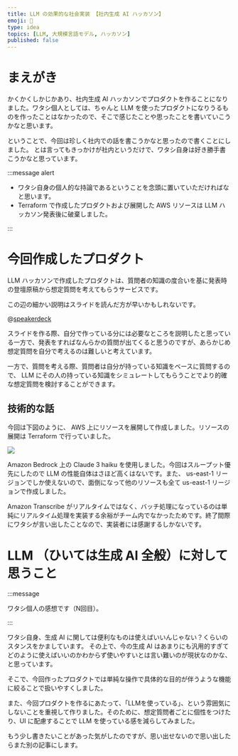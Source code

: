 ```yaml
---
title: LLM の効果的な社会実装 【社内生成 AI ハッカソン】
emoji: 🔨
type: idea
topics: [LLM, 大規模言語モデル, ハッカソン]
published: false
---
```


# まえがき

かくかくしかじかあり、社内生成 AI ハッカソンでプロダクトを作ることになりました。ワタシ個人としては、ちゃんと LLM を使ったプロダクトになりうるものを作ったことはなかったので、そこで感じたことや思ったことを書いていこうかなと思います。

ということで、今回は珍しく社内での話を書こうかなと思ったので書くことにしました。
とは言ってもきっかけが社内というだけで、ワタシ自身は好き勝手書こうかなと思っています。

:::message alert

- ワタシ自身の個人的な持論であるということを念頭に置いていただければなと思います。
- Terraform で作成したプロダクトおよび展開した AWS リソースは LLM ハッカソン発表後に破棄しました。

:::

# 今回作成したプロダクト

LLM ハッカソンで作成したプロダクトは、質問者の知識の度合いを基に発表時の登壇原稿から想定質問を考えてもらうサービスです。

この辺の細かい説明はスライドを読んだ方が早いかもしれないです。

@[speakerdeck](30db4c9c3959425a9efab94608f11453)

スライドを作る際、自分で作っている分には必要なところを説明したと思っている一方で、発表をすればなんらかの質問が出てくると思うのですが、あらかじめ想定質問を自分で考えるのは難しいと考えています。

一方で、質問を考える際、質問者は自分が持っている知識をベースに質問するので、 LLM にその人の持っている知識をシミュレートしてもらうことでより的確な想定質問を検討することができます。

## 技術的な話

今回は下図のように、 AWS 上にリソースを展開して作成しました。リソースの展開は Terraform で行っていました。

![](https://storage.googleapis.com/zenn-user-upload/e4eed1f61f96-20240618.png)

Amazon Bedrock 上の Claude 3 haiku を使用しました。今回はスループット優先にしたので LLM の性能自体はさほど高くはないです。また、 us-east-1 リージョンでしか使えないので、面倒になって他のリソースも全て us-east-1 リージョンで作成しました。

Amazon Transcribe がリアルタイムではなく、バッチ処理になっているのは単純にリアルタイム処理を実装する余裕がチーム内でなかったためです。終了間際にワタシが言い出したことなので、実装者には感謝するしかないです。

# LLM （ひいては生成 AI 全般）に対して思うこと

:::message

ワタシ個人の感想です（N回目）。

:::

ワタシ自身、生成 AI に関しては便利なものは使えばいいんじゃない？くらいのスタンスをかましています。
その上で、今の生成 AI はあまりにも汎用的すぎてどのように使えばいいのかわからず使いやすいとは言い難いのが現状なのかな、と思っています。

そこで、今回作ったプロダクトでは単純な操作で具体的な目的が伴うような機能に絞ることで扱いやすくしました。

また、今回プロダクトを作るにあたって、「LLMを使っている」、という雰囲気にしないことを重視して作りました。そのために、想定質問者ごとに個性をつけたり、UI に配慮することで LLM を使っている感を減らしてみました。

もう少し書きたいことがあった気がしたのですが、思い出せないので思い出したらまた別の記事にします。
